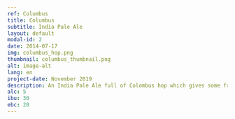 ```yaml
---
ref: Columbus
title: Columbus
subtitle: India Pale Ale
layout: default
modal-id: 2
date: 2014-07-17
img: columbus_hop.png
thumbnail: columbus_thumbnail.png
alt: image-alt
lang: en
project-date: November 2019
description: An India Pale Ale full of Colombus hop which gives some fresh herbal flvour and aroma. Perfect the lovers of bitter ales.
alc: 5
ibu: 30
ebc: 20
---
```


